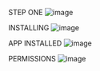 
STEP ONE
![image](https://raw.githubusercontent.com/Thukor/MazeSolver/master/resources/31300663_2071687699715976_5668251928908267520_n.jpg)

INSTALLING
![image](https://raw.githubusercontent.com/Thukor/MazeSolver/master/resources/31317775_2071687656382647_1315092146784567296_n.jpg)



APP INSTALLED
![image](https://raw.githubusercontent.com/Thukor/MazeSolver/master/resources/31282823_2071687619715984_4231016912294772736_n.jpg)

PERMISSIONS
![image](https://raw.githubusercontent.com/Thukor/MazeSolver/master/resources/31290270_2071687603049319_5099615808154238976_n.jpg)
